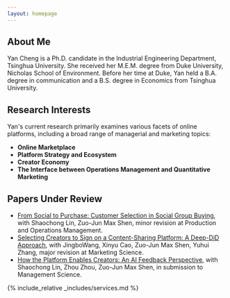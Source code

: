 ```yaml
---
layout: homepage
---
```


## About Me

Yan Cheng is a Ph.D. candidate in the Industrial Engineering Department, Tsinghua University. She received her M.E.M. degree from Duke University, Nicholas School of Environment. Before her time at Duke, Yan held a B.A. degree in communication and a B.S. degree in Economics from Tsinghua University.


## Research Interests

Yan's current research primarily examines various facets of online platforms, including a broad range of managerial and marketing topics:

- **Online Marketplace**
- **Platform Strategy and Ecosystem**
- **Creator Economy**
- **The Interface between Operations Management and Quantitative Marketing**


## Papers Under Review

- [From Social to Purchase: Customer Selection in Social Group Buying]([https://papers.ssrn.com/sol3/papers.cfm?abstract_id=4082229), with Shaochong Lin, Zuo-Jun Max Shen, minor revision at Production and Operations Management.
- [Selecting Creators to Sign on a Content-Sharing Platform: A Deep-DiD Approach]([https://papers.ssrn.com/sol3/papers.cfm?abstract_id=4622422), with JingboWang, Xinyu Cao, Zuo-Jun Max Shen, Yuhui Zhang, major revision at Marketing Science.
- [How the Platform Enables Creators: An AI Feedback Perspective]([https://papers.ssrn.com/sol3/papers.cfm?abstract_id=4769961), with Shaochong Lin, Zhou Zhou, Zuo-Jun Max Shen, in submission to Management Science.


{% include_relative _includes/services.md %}
